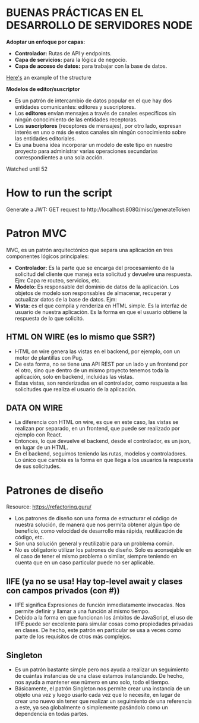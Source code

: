 # BUENAS PRÁCTICAS EN EL DESARROLLO DE SERVIDORES NODE

**Adoptar un enfoque por capas:**
* **Controlador:** Rutas de API y endpoints.
* **Capa de servicios:** para la lógica de negocio.
* **Capa de acceso de datos:** para trabajar con la base de datos.
   
[Here's](https://docs.google.com/presentation/d/1a7RJ6QRxWMW7zOQAENWiVtPSyJPtcOl1T_jzEQ5iP4E/edit#slide=id.gf792494914_0_3904) an example of the structure


**Modelos de editor/suscriptor**
* Es un patrón de intercambio de datos popular en el que hay dos entidades comunicantes: editores y suscriptores. 
* Los **editores** envían mensajes a través de canales específicos sin ningún conocimiento de las entidades receptoras. 
* Los **suscriptores** (receptores de mensajes), por otro lado, expresan interés en uno o más de estos canales sin ningún conocimiento sobre las entidades editoriales.
* Es una buena idea incorporar un modelo de este tipo en nuestro proyecto para administrar varias operaciones secundarias correspondientes a una sola acción.


Watched until 52

# How to run the script

Generate a JWT: GET request to http://localhost:8080/misc/generateToken

# Patron MVC
MVC, es un patrón arquitectónico que separa una aplicación en tres componentes lógicos principales:
- **Controlador:** Es la parte que se encarga del procesamiento de la solicitud del cliente que maneja esta solicitud y devuelve una respuesta. Ejm: Capa re routeo, servicios, etc.
- **Modelo:** Es responsable del dominio de datos de la aplicación. Los objetos de modelo son responsables de almacenar, recuperar y actualizar datos de la base de datos. Ejm: 
- **Vista:** es el que compila y renderiza en HTML simple. Es la interfaz de usuario de nuestra aplicación. Es la forma en que el usuario obtiene la respuesta de lo que solicitó.


## HTML ON WIRE (es lo mismo que SSR?)
* HTML on wire  genera las vistas en el backend, por ejemplo, con un motor de plantillas con Pug.
* De esta forma, no se tiene una API REST por un lado y un frontend por el otro, sino que dentro de un mismo proyecto tenemos toda la aplicación, solo en backend, incluídas las vistas.
* Estas vistas, son renderizadas en el controlador, como respuesta a las solicitudes que realiza el usuario de la aplicación.

## DATA ON WIRE
* La diferencia con HTML on wire, es que en este caso, las vistas se realizan por separado, en un frontend, que puede ser realizado por ejemplo con React.
* Entonces, lo que devuelve el backend, desde el controlador, es un json, en lugar de un HTML.
* En el backend, seguimos teniendo las rutas, modelos y controladores. Lo único que cambia es la forma en que llega a los usuarios la respuesta de sus solicitudes.

# Patrones de diseño
Resource: https://refactoring.guru/

* Los patrones de diseño son una forma de estructurar el código de nuestra solución, de manera que nos permita obtener algún tipo de beneficio, como velocidad de desarrollo más rápida, reutilización de código, etc.
* Son una solución general y reutilizable para un problema común.
* No es obligatorio utilizar los patrones de diseño. Solo es aconsejable en el caso de tener el mismo problema o similar, siempre teniendo en cuenta que en un caso particular puede no ser aplicable.

## IIFE (ya no se usa! Hay top-level await y clases con campos privados (con #))
* IIFE significa Expresiones de función inmediatamente invocadas. Nos permite definir y llamar a una función al mismo tiempo.
* Debido a la forma en que funcionan los ámbitos de JavaScript, el uso de IIFE puede ser excelente para simular cosas como propiedades privadas en clases. De hecho, este patrón en particular se usa a veces como parte de los requisitos de otros más complejos. 

## Singleton
* Es un patrón bastante simple pero nos ayuda a realizar un seguimiento de cuántas instancias de una clase estamos instanciando. De hecho, nos ayuda a mantener ese número en uno solo, todo el tiempo. 
* Básicamente, el patrón Singleton nos permite crear una instancia de un objeto una vez y luego usarlo cada vez que lo necesite, en lugar de crear uno nuevo sin tener que realizar un seguimiento de una referencia a este, ya sea globalmente o simplemente pasándolo como un dependencia en todas partes.
